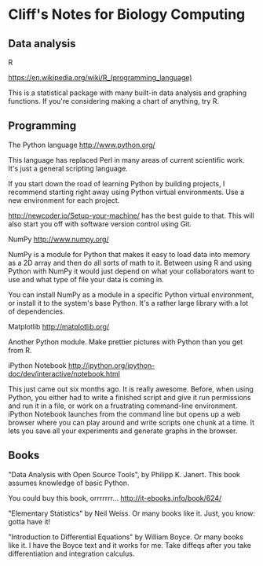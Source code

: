 Cliff's Notes for Biology Computing
=================

Data analysis
-------------

R

https://en.wikipedia.org/wiki/R_(programming_language)

This is a statistical package with many built-in data analysis and graphing functions. If you're considering making a chart of anything, try R.

Programming
-----------

The Python language
http://www.python.org/

This language has replaced Perl in many areas of current scientific work. It's just a general scripting language.

If you start down the road of learning Python by building projects, I recommend starting right away using Python virtual environments. Use a new environment for each project.

http://newcoder.io/Setup-your-machine/ has the best guide to that. This will also start you off with software version control using Git.


NumPy
http://www.numpy.org/

NumPy is a module for Python that makes it easy to load data into memory as a 2D array and then do all sorts of math to it. Between using R and using Python with NumPy it would just depend on what your collaborators want to use and what type of file your data is coming in. 

You can install NumPy as a module in a specific Python virtual environment, or install it to the system's base Python. It's a rather large library with a lot of dependencies.


Matplotlib
http://matplotlib.org/

Another Python module. Make prettier pictures with Python than you get from R.


iPython Notebook
http://ipython.org/ipython-doc/dev/interactive/notebook.html

This just came out six months ago. It is really awesome. Before, when using Python, you either had to write a finished script and give it run permissions and run it in a file, or work on a frustrating command-line environment. iPython Notebook launches from the command line but opens up a web browser where you can play around and write scripts one chunk at a time. It lets you save all your experiments and generate graphs in the browser. 


Books
-----

"Data Analysis with Open Source Tools", by Philipp K. Janert. This book assumes knowledge of basic Python.

You could buy this book, orrrrrrr... http://it-ebooks.info/book/624/


"Elementary Statistics" by Neil Weiss.
Or many books like it. Just, you know: gotta have it!


"Introduction to Differential Equations" by William Boyce.
Or many books like it. I have the Boyce text and it works for me. Take diffeqs after you take differentiation and integration calculus.
